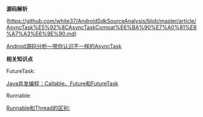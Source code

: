 **源码解析**

(https://github.com/white37/AndroidSdkSourceAnalysis/blob/master/article/AsyncTask%E5%92%8CAsyncTaskCompat%E6%BA%90%E7%A0%81%E8%A7%A3%E6%9E%90.md)

[Android源码分析—带你认识不一样的AsyncTask](https://blog.csdn.net/singwhatiwanna/article/details/17596225)

**相关知识点**

FutureTask:

[Java并发编程：Callable、Future和FutureTask](https://www.cnblogs.com/dolphin0520/p/3949310.html)

Runnable:
    
[Runnable和Thread的区别:](https://blog.csdn.net/wwww1988600/article/details/7309070)


